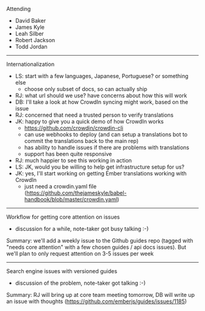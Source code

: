 Attending

- David Baker
- James Kyle
- Leah Silber
- Robert Jackson
- Todd Jordan

---

Internationalization

- LS: start with a few languages, Japanese, Portuguese? or something else
  - choose only subset of docs, so can actually ship
- RJ: what url should we use? have concerns about how this will work
- DB: I'll take a look at how CrowdIn syncing might work, based on the issue
- RJ: concerned that need a trusted person to verify translations
- JK: happy to give you a quick demo of how CrowdIn works
  - https://github.com/crowdin/crowdin-cli
  - can use webhooks to deploy (and can setup a translations bot to commit the translations back to the main rep)
  - has ability to handle issues if there are problems with translations
  - support has been quite responsive
- RJ: much happier to see this working in action
- LS: JK, would you be willing to help get infrastructure setup for us?
- JK: yes, I'll start working on getting Ember translations working with CrowdIn
  - just need a crowdin.yaml file (https://github.com/thejameskyle/babel-handbook/blob/master/crowdin.yaml)

---

Workflow for getting core attention on issues

- discussion for a while, note-taker got busy talking :-)

Summary: we'll add a weekly issue to the Github guides repo (tagged with "needs core attention" with a few chosen guides / api docs issues). But we'll plan to only request attention on 3-5 issues per week

---

Search engine issues with versioned guides

- discussion of the problem, note-taker got talking :-)

Summary: RJ will bring up at core team meeting tomorrow, DB will write up an issue with thoughts (https://github.com/emberjs/guides/issues/1185)
